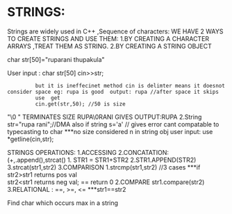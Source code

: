 # STRINGS:

Strings are widely used in C++ ,Sequence of characters:
WE HAVE 2 WAYS TO CREATE STRINGS AND USE THEM:
1.BY CREATING A CHARACTER ARRAYS ,TREAT THEM AS STRING.
2.BY CREATING A STRING OBJECT

char str[50]="ruparani thupakula"

User input : char str[50]
             cin>>str;
             
             but it is ineffecinet method cin is delimter means it doesnot consider space eg: rupa is good  output: rupa //after space it skips
             use  get
             cin.get(str,50); //50 is size 
"\0 " TERMINATES SIZE RUPA\0RANI GIVES OUTPUT:RUPA
2.String str="rupa rani";//DMA also if string s='a' // gives error cant compatable to typecasting to char
    ***no size considered n in string obj 
   user input:
   use *getline(cin,str);
   
   
   
   STRINGS OPERATIONS:
   1.ACCESSING
   2.CONCATATION:(+,.append(),strcat()
      1. STR1 = STR1+STR2
      2.STR1.APPEND(STR2)
      3.strcat(str1,str2)
   3.COMPARISON
     1.strcmp(str1,str2) //3 cases 
     ***if str2>str1 returns pos val  
     str2<str1 returns neg val;
     == return 0
     2.COMPARE 
     str1.compare(str2)
     3.RELATIONAL : ==, >=, <=
     ***str1==str2
   
   Find char which occurs max in a string
   
   
  
